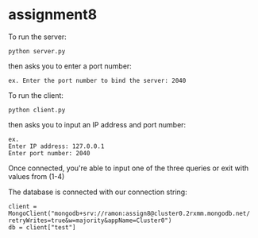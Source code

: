 # assignment8

To run the server:
```
python server.py
```
then asks you to enter a port number:
```
ex. Enter the port number to bind the server: 2040
```

To run the client:
```
python client.py
```
then asks you to input an IP address and port number:
```
ex.
Enter IP address: 127.0.0.1 
Enter port number: 2040
```

Once connected, you're able to input one of the three queries or exit with values from (1-4)

The database is connected with our connection string:
```
client = MongoClient("mongodb+srv://ramon:assign8@cluster0.2rxmm.mongodb.net/ retryWrites=true&w=majority&appName=Cluster0")
db = client["test"]
```
